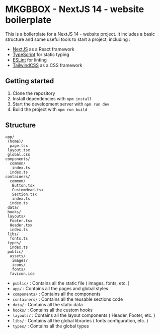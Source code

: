 # MKGBBOX - NextJS 14 - website boilerplate

This is a boilerplate for a NextJS 14 - website project. It includes a basic structure and some useful tools to start a project, including :

- [NextJS](https://nextjs.org/) as a React framework
- [TypeScript](https://www.typescriptlang.org/) for static typing
- [ESLint](https://eslint.org/) for linting
- [TailwindCSS](https://tailwindcss.com/) as a CSS framework

## Getting started

1. Clone the repository
2. Install dependencies with `npm install`
3. Start the development server with `npm run dev`
4. Build the project with `npm run build`

## Structure

```
app/
 (home)/
  page.tsx
 layout.tsx
 global.css
components/
  common/
   index.ts
  index.ts
containers/
  common/
   Button.tsx
   CustomHead.tsx
   Section.tsx
   index.ts
  index.ts
 data/
 hooks/
 layouts/
  Footer.tsx
  Header.tsx
  index.ts
 libs/
  fonts.ts
 types/
  index.ts
 public/
  assets/
   images/
   icons/
   fonts/
  favicon.ico

```

- `public/` : Contains all the static file ( images, fonts, etc. )
- `app/` : Contains all the pages and global styles
- `components/` : Contains all the components
- `containers/` : Contains all the reusable sections code
- `data/` : Contains all the static data
- `hooks/` : Contains all the custom hooks
- `layouts/` : Contains all the layout components ( Header, Footer, etc. )
- `libs/` : Contains all the global libraries ( fonts configuration, etc. )
- `types/` : Contains all the global types
